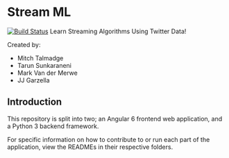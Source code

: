# Stream ML
[![Build Status](https://travis-ci.org/Streaming-Algorithms-Twitter/stream-ml.svg?branch=master)](https://travis-ci.org/Streaming-Algorithms-Twitter/stream-ml)
Learn Streaming Algorithms Using Twitter Data!

Created by:
- Mitch Talmadge
- Tarun Sunkaraneni
- Mark Van der Merwe
- JJ Garzella

## Introduction
This repository is split into two; an Angular 6 frontend web application, and a Python 3 backend framework.

For specific information on how to contribute to or run each part of the application, view the READMEs in their respective folders.